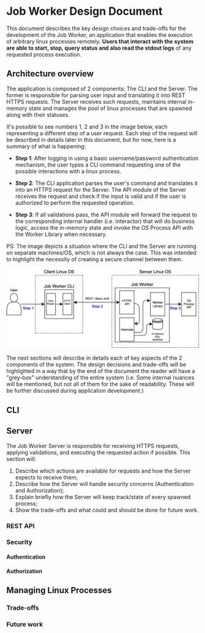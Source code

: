 # Job Worker Design Document

This document describes the key design choices and trade-offs for the development of the Job Worker, an application
that enables the execution of arbitrary linux processes remotely. <strong>Users that interact with the system are able to start, stop,
query status and also read the stdout logs</strong> of any requested process execution.

## Architecture overview

The application is composed of 2 components: The CLI and the Server. The former is responsible for parsing user input and translating it
into REST HTTPS requests. The Server receives such requests, maintains internal in-memory state and manages the pool of linux processes that are spawned
along with their statuses.

It's possible to see numbers 1, 2 and 3 in the image below, each representing a different step of a user request. Each step of the request will be described in
details later in this document, but for now, here is a summary of what is happening:

* <strong>Step 1</strong>: After logging in using a basic username/password authentication mechanism, the user types a CLI command requesting one of the possible 
  interactions with a linux process.

* <strong>Step 2</strong>: The CLI application parses the user's command and translates it into an HTTPS request for the Server. The API module of the Server receives 
  the request and check if the input is valid and if the user is authorized to perform the requested operation.

* <strong>Step 3</strong>: If all validations pass, the API module will forward the request to the corresponding internal handler (i.e. interactor) that will 
  do business logic, access the in-memory state and invoke the OS Process API with the Worker Library when necessary.

PS: The image depicts a situation where the CLI and the Server are running on separate machines/OS, which is not always the case. This was intended to highlight the necessity
of creating a secure channel between them.

![Architecture](../assets/images/architecture.png)

The next sections will describe in details each of key aspects of the 2 components of the system. The design decisions and trade-offs will be highlighted in a way that by
the end of the document the reader will have a "grey-box" understanding of the entire system (i.e. Some internal nuances will be mentioned, but not all of them for the sake of
readability. These will be further discussed during application development.)

## CLI

## Server

The Job Worker Server is responsible for receiving HTTPS requests, applying validations, and executing the requested action if possible. This section will:

1. Describe which actions are available for requests and how the Server expects to receive them;
2. Describe how the Server will handle security concerns (Authentication and Authorization);
3. Explain briefly how the Server will keep track/state of every spawned process;
4. Show the trade-offs and what could and should be done for future work.

### REST API

### Security

#### Authentication

#### Authorization

## Managing Linux Processes

### Trade-offs

### Future work